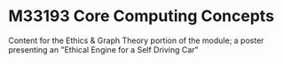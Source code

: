 # M33193 Core Computing Concepts
Content for the Ethics & Graph Theory portion of the module; a poster presenting an "Ethical Engine for a Self Driving Car"
